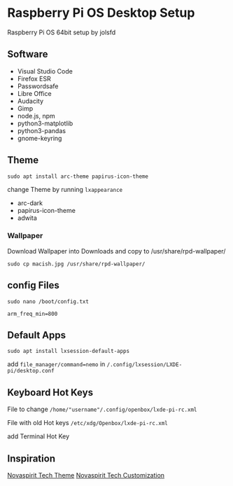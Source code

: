 # Raspberry Pi OS Desktop Setup
Raspberry Pi OS 64bit setup by jolsfd

## Software
* Visual Studio Code
* Firefox ESR
* Passwordsafe
* Libre Office
* Audacity
* Gimp
* node.js, npm
* python3-matplotlib
* python3-pandas
* gnome-keyring

## Theme

`sudo apt install arc-theme papirus-icon-theme`

change Theme by running `lxappearance`

* arc-dark
* papirus-icon-theme
* adwita

### Wallpaper

Download Wallpaper into Downloads and copy to /usr/share/rpd-wallpaper/

`sudo cp macish.jpg /usr/share/rpd-wallpaper/`

## config Files

`sudo nano /boot/config.txt`

`arm_freq_min=800`

## Default Apps

`sudo apt install lxsession-default-apps`

add `file_manager/command=nemo` in `/.config/lxsession/LXDE-pi/desktop.conf`

## Keyboard Hot Keys

File to change `/home/"username"/.config/openbox/lxde-pi-rc.xml`

File with old Hot keys `/etc/xdg/Openbox/lxde-pi-rc.xml`

add Terminal Hot Key

## Inspiration
[Novaspirit Tech Theme](https://www.youtube.com/watch?v=gHUjO6MK5fg)
[Novaspirit Tech Customization](https://www.youtube.com/watch?v=a_q87I4EpLM)
